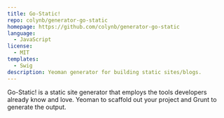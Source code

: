 ```yaml
---
title: Go-Static!
repo: colynb/generator-go-static
homepage: https://github.com/colynb/generator-go-static
language:
  - JavaScript
license:
  - MIT
templates:
  - Swig
description: Yeoman generator for building static sites/blogs.
---
```


Go-Static! is a static site generator that employs the tools developers already know and love. Yeoman to scaffold out your project and Grunt to generate the output.
